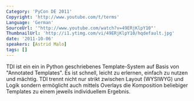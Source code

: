 ```yaml
---
Category: 'PyCon DE 2011'
Copyright: 'http://www.youtube.com/t/terms'
Language: 'German'
SourceUrl: '"http://www.youtube.com/watch?v=49ERjKlpY10"'
ThumbnailUrl: 'http://i1.ytimg.com/vi/49ERjKlpY10/hqdefault.jpg'
date: '2011-10-06'
speakers: [Astrid Malo]
tags: []
---
```

TDI ist ein ein in Python geschriebenes Template-System auf Basis von "Annotated Templates". Es ist schnell, leicht zu erlernen, einfach zu nutzen und mächtig. TDI trennt nicht nur strikt zwischen Layout (WYSIWYG) und Logik sondern ermöglicht auch mittels Overlays die Komposition beliebiger Templates zu einem jeweils individuellem Ergebnis.